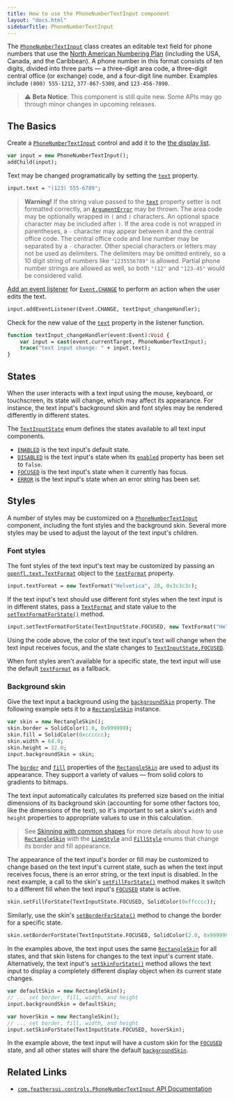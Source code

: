 ```yaml
---
title: How to use the PhoneNumberTextInput component
layout: "docs.html"
sidebarTitle: PhoneNumberTextInput
---
```


The [`PhoneNumberTextInput`](https://api.feathersui.com/premium-components/text-inputs-pack/com/feathersui/controls/PhoneNumberTextInput.html) class creates an editable text field for phone numbers that use the [North American Numbering Plan](https://en.wikipedia.org/wiki/North_American_Numbering_Plan) (including the USA, Canada, and the Caribbean). A phone number in this format consists of ten digits, divided into three parts — a three-digit area code, a three-digit central office (or exchange) code, and a four-digit line number. Examples include `(800) 555-1212`, `377-867-5309`, and `123-456-7890`.

> ⚠️ **Beta Notice**: This component is still quite new. Some APIs may go through minor changes in upcoming releases.

## The Basics

Create a [`PhoneNumberTextInput`](https://api.feathersui.com/premium-components/text-inputs-pack/com/feathersui/controls/PhoneNumberTextInput.html) control and add it to the [the display list](https://books.openfl.org/openfl-developers-guide/display-programming/basics-of-display-programming.html).

```haxe
var input = new PhoneNumberTextInput();
addChild(input);
```

Text may be changed programatically by setting the [`text`](https://api.feathersui.com/premium-components/text-inputs-pack/com/feathersui/controls/PhoneNumberTextInput.html#text) property.

```haxe
input.text = "(123) 555-6789";
```

> **Warning!** If the string value passed to the [`text`](https://api.feathersui.com/premium-components/text-inputs-pack/com/feathersui/controls/PhoneNumberTextInput.html#text) property setter is not formatted correctly, an [`ArgumentError`](https://api.openfl.org/openfl/errors/ArgumentError.html) may be thrown. The area code may be optionally wrapped in `(` and `)` characters. An optional space character may be included after `)`. If the area code is not wrapped in parentheses, a `-` character may appear between it and the central office code. The central office code and line number may be separated by a `-` character. Other special characters or letters may not be used as delimiters. The delimiters may be omitted entirely, so a 10 digit string of numbers like `"1235556789"` is allowed. Partial phone number strings are allowed as well, so both `"(12"` and `"123-45"` would be considered valid.

[Add an event listener](https://books.openfl.org/openfl-developers-guide/handling-events/basics-of-handling-events.html) for [`Event.CHANGE`](https://api.openfl.org/openfl/events/Event.html#CHANGE) to perform an action when the user edits the text.

```haxe
input.addEventListener(Event.CHANGE, textInput_changeHandler);
```

Check for the new value of the [`text`](https://api.feathersui.com/premium-components/text-inputs-pack/com/feathersui/controls/PhoneNumberTextInput.html#text) property in the listener function.

```haxe
function textInput_changeHandler(event:Event):Void {
    var input = cast(event.currentTarget, PhoneNumberTextInput);
    trace("text input change: " + input.text);
}
```

## States

When the user interacts with a text input using the mouse, keyboard, or touchscreen, its state will change, which may affect its appearance. For instance, the text input's background skin and font styles may be rendered differently in different states.

The [`TextInputState`](https://api.feathersui.com/current/feathers/controls/TextInputState.html) enum defines the states available to all text input components.

- [`ENABLED`](https://api.feathersui.com/current/feathers/controls/TextInputState.html#ENABLED) is the text input's default state.
- [`DISABLED`](https://api.feathersui.com/current/feathers/controls/TextInputState.html#DISABLED) is the text input's state when its [`enabled`](https://api.feathersui.com/current/feathers/core/IUIControl.html#enabled) property has been set to `false`.
- [`FOCUSED`](https://api.feathersui.com/current/feathers/controls/TextInputState.html#FOCUSED) is the text input's state when it currently has focus.
- [`ERROR`](https://api.feathersui.com/current/feathers/controls/TextInputState.html#ERROR) is the text input's state when an error string has been set.


## Styles

A number of styles may be customized on a [`PhoneNumberTextInput`](https://api.feathersui.com/premium-components/text-inputs-pack/com/feathersui/controls/PhoneNumberTextInput.html) component, including the font styles and the background skin. Several more styles may be used to adjust the layout of the text input's children.

### Font styles

The font styles of the text input's text may be customized by passing an [`openfl.text.TextFormat`](https://api.openfl.org/openfl/text/TextFormat.html) object to the [`textFormat`](https://api.feathersui.com/premium-components/text-inputs-pack/com/feathersui/controls/PhoneNumberTextInput.html#textFormat) property.

```haxe
input.textFormat = new TextFormat("Helvetica", 20, 0x3c3c3c);
```

If the text input's text should use different font styles when the text input is in different states, pass a [`TextFormat`](https://api.openfl.org/openfl/text/TextFormat.html) and state value to the [`setTextFormatForState()`](https://api.feathersui.com/premium-components/text-inputs-pack/com/feathersui/controls/PhoneNumberTextInput.html#setTextFormatForState) method.

```haxe
input.setTextFormatForState(TextInputState.FOCUSED, new TextFormat("Helvetica", 20, 0xcc0000));
```

Using the code above, the color of the text input's text will change when the text input receives focus, and the state changes to [`TextInputState.FOCUSED`](https://api.feathersui.com/current/feathers/controls/TextInputState.html#FOCUSED).

When font styles aren't available for a specific state, the text input will use the default [`textFormat`](https://api.feathersui.com/premium-components/text-inputs-pack/com/feathersui/controls/PhoneNumberTextInput.html#textFormat) as a fallback.

### Background skin

Give the text input a background using the [`backgroundSkin`](https://api.feathersui.com/premium-components/text-inputs-pack/com/feathersui/controls/PhoneNumberTextInput.html#backgroundSkin) property. The following example sets it to a [`RectangleSkin`](https://api.feathersui.com/current/feathers/skins/RectangleSkin.html) instance.

```haxe
var skin = new RectangleSkin();
skin.border = SolidColor(1.0, 0x999999);
skin.fill = SolidColor(0xcccccc);
skin.width = 64.0;
skin.height = 32.0;
input.backgroundSkin = skin;
```

The [`border`](https://api.feathersui.com/current/feathers/skins/BaseGraphicsPathSkin.html#border) and [`fill`](https://api.feathersui.com/current/feathers/skins/BaseGraphicsPathSkin.html#fill) properties of the [`RectangleSkin`](https://api.feathersui.com/current/feathers/skins/RectangleSkin.html) are used to adjust its appearance. They support a variety of values — from solid colors to gradients to bitmaps.

The text input automatically calculates its preferred size based on the initial dimensions of its background skin (accounting for some other factors too, like the dimensions of the text), so it's important to set a skin's `width` and `height` properties to appropriate values to use in this calculation.

> See [Skinning with common shapes](../shape-skins.md) for more details about how to use [`RectangleSkin`](https://api.feathersui.com/current/feathers/skins/RectangleSkin.html) with the [`LineStyle`](https://api.feathersui.com/current/feathers/graphics/LineStyle.html) and [`FillStyle`](https://api.feathersui.com/current/feathers/graphics/FillStyle.html) enums that change its border and fill appearance.

The appearance of the text input's border or fill may be customized to change based on the text input's current state, such as when the text input receives focus, there is an error string, or the text input is disabled. In the next example, a call to the skin's [`setFillForState()`](https://api.feathersui.com/current/feathers/skins/RectangleSkin.html#setFillForState) method makes it switch to a different fill when the text input's [`FOCUSED`](https://api.feathersui.com/current/feathers/controls/TextInputState.html#FOCUSED) state is active.

```haxe
skin.setFillForState(TextInputState.FOCUSED, SolidColor(0xffcccc));
```

Similarly, use the skin's [`setBorderForState()`](https://api.feathersui.com/current/feathers/skins/RectangleSkin.html#setBorderForState) method to change the border for a specific state.

```haxe
skin.setBorderForState(TextInputState.FOCUSED, SolidColor(2.0, 0x999999));
```

In the examples above, the text input uses the same [`RectangleSkin`](https://api.feathersui.com/current/feathers/skins/RectangleSkin.html) for all states, and that skin listens for changes to the text input's current state. Alternatively, the text input's [`setSkinForState()`](https://api.feathersui.com/premium-components/text-inputs-pack/com/feathersui/controls/PhoneNumberTextInput.html#setSkinForState) method allows the text input to display a completely different display object when its current state changes.

```haxe
var defaultSkin = new RectangleSkin();
// ... set border, fill, width, and height
input.backgroundSkin = defaultSkin;

var hoverSkin = new RectangleSkin();
// ... set border, fill, width, and height
input.setSkinForState(TextInputState.FOCUSED, hoverSkin);
```

In the example above, the text input will have a custom skin for the [`FOCUSED`](https://api.feathersui.com/current/feathers/controls/TextInputState.html#FOCUSED) state, and all other states will share the default [`backgroundSkin`](https://api.feathersui.com/premium-components/text-inputs-pack/com/feathersui/controls/PhoneNumberTextInput.html#backgroundSkin).

## Related Links

- [`com.feathersui.controls.PhoneNumberTextInput` API Documentation](https://api.feathersui.com/premium-components/text-inputs-pack/com/feathersui/controls/PhoneNumberTextInput.html)